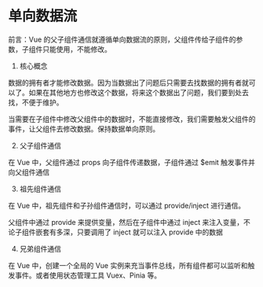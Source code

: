 # 单向数据流

前言：Vue 的父子组件通信就遵循单向数据流的原则，父组件传给子组件的参数，子组件只能使用，不能修改。

1. 核心概念

数据的拥有者才能修改数据。因为当数据出了问题后只需要去找数据的拥有者就可以了。如果在其他地方也修改这个数据，将来这个数据出了问题，我们要到处去找，不便于维护。

当需要在子组件中修改父组件中的数据时，不能直接修改，我们需要触发父组件的事件，让父组件去修改数据。保持数据单向原则。

2. 父子组件通信

在 Vue 中，父组件通过 props 向子组件传递数据，子组件通过 $emit 触发事件并向父组件通信

3. 祖先组件通信

在 Vue 中，祖先组件和子孙组件通信时，可以通过 provide/inject 进行通信。

父组件中通过 provide 来提供变量，然后在子组件中通过 inject 来注入变量，不论子组件嵌套有多深，只要调用了 inject 就可以注入 provide 中的数据

4. 兄弟组件通信

在 Vue 中，创建一个全局的 Vue 实例来充当事件总线，所有组件都可以监听和触发事件。或者使用状态管理工具 Vuex、Pinia 等。
